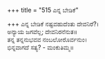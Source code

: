 +++
title = "515 ಎನ್ನ ಬೇಡಿಕೆ"

+++
ಎನ್ನ ಬೇಡಿಕೆ ನಷ್ಟವಹುದೆಂತು ದೇವನಿರೆ?।  
ಅನ್ಯಾಯ ಜಗವೆಲ್ಲ; ದೇವನಿರನೆನುತ॥  
ತನ್ನ ತನ್ನನುಭವವ ನಂಬಲೋರೊರ್ವನುಂ।  
ಭಿನ್ನವಾಗದೆ ಸತ್ಯ? - ಮಂಕುತಿಮ್ಮ॥  
